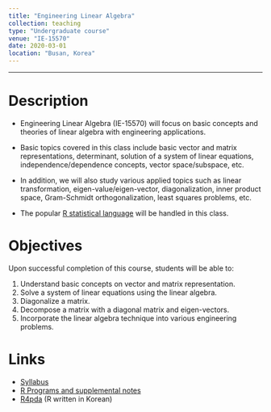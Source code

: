 ```yaml
---
title: "Engineering Linear Algebra"
collection: teaching
type: "Undergraduate course"
venue: "IE-15570"
date: 2020-03-01
location: "Busan, Korea"
---
```

---

Description
======
+ Engineering Linear Algebra (IE-15570) will focus on 
  basic concepts and theories of linear algebra with engineering applications.  <br />
+ Basic topics covered in this class include basic vector and matrix representations,
   determinant, solution of a system of linear equations, 
   independence/dependence concepts, vector space/subspace, etc. 
+ In addition, we will also study various applied topics such as 
  linear transformation, eigen-value/eigen-vector, diagonalization,
   inner product space, Gram-Schmidt orthogonalization, least squares problems, etc.
   
+ The popular [R statistical language](https://www.r-project.org/) 
  will be handled in this class.

Objectives 
======
Upon successful completion of this course, students will be able to:
1. Understand basic concepts on vector and matrix representation.
1. Solve a system of linear equations using the linear algebra. 
1. Diagonalize a matrix. 
1. Decompose a matrix with a diagonal matrix and eigen-vectors.
1. Incorporate the linear algebra technique into various engineering problems.

Links
======
+ [Syllabus](/files/syllabus/syl-IE-15570-2020.pdf)
+ [R Programs and supplemental notes](https://github.com/AppliedStat/class/tree/master/Linear)
+ [R4pda](http://r4pda.co.kr/) (R written in Korean)

